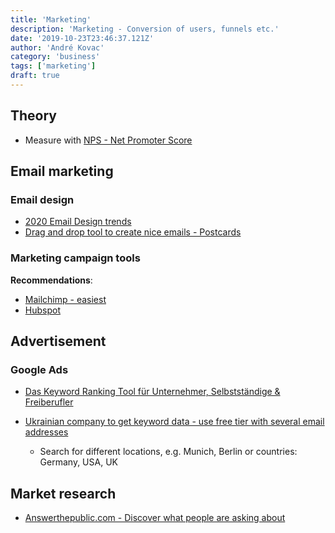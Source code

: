 ```yaml
---
title: 'Marketing'
description: 'Marketing - Conversion of users, funnels etc.'
date: '2019-10-23T23:46:37.121Z'
author: 'André Kovac'
category: 'business'
tags: ['marketing']
draft: true
---
```


## Theory

- Measure with [NPS - Net Promoter Score](https://de.wikipedia.org/wiki/Net_Promoter_Score)

## Email marketing

### Email design

- [2020 Email Design trends](https://designmodo.com/email-design-trends-2020/)
- [Drag and drop tool to create nice emails - Postcards](https://designmodo.com/postcards/)

### Marketing campaign tools

**Recommendations**:

- [Mailchimp - easiest](https://mailchimp.com/)
- [Hubspot](https://www.hubspot.com/)


## Advertisement

### Google Ads

- [Das Keyword Ranking Tool für Unternehmer, Selbstständige & Freiberufler ](https://www.ranking-ronald.com/rankbox/keyword-ranking)
- [Ukrainian company to get keyword data - use free tier with several email addresses](https://dataforseo.com/apis/keyword-data-api)

    - Search for different locations, e.g. Munich, Berlin or countries: Germany, USA, UK

## Market research

- [Answerthepublic.com - Discover what people are asking about](https://answerthepublic.com/)